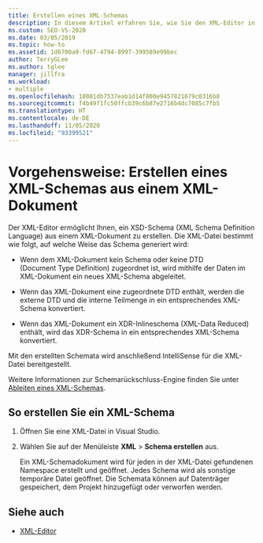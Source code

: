 ```yaml
---
title: Erstellen eines XML-Schemas
description: In diesem Artikel erfahren Sie, wie Sie den XML-Editor in Visual Studio verwenden, um eine XSD-Schema (XML-Schemadefinitionssprache) aus einem XML-Dokument zu erstellen.
ms.custom: SEO-VS-2020
ms.date: 03/05/2019
ms.topic: how-to
ms.assetid: 1d6700a9-fd67-4794-8997-399589e99bec
author: TerryGLee
ms.author: tglee
manager: jillfra
ms.workload:
- multiple
ms.openlocfilehash: 18081db7537eab1d14f800e9457821679c0316b8
ms.sourcegitcommit: f4b49f1fc50ffcb39c6b87e2716b4dc7085c7fb5
ms.translationtype: HT
ms.contentlocale: de-DE
ms.lasthandoff: 11/05/2020
ms.locfileid: "93399521"
---
```

# <a name="how-to-create-an-xml-schema-from-an-xml-document"></a>Vorgehensweise: Erstellen eines XML-Schemas aus einem XML-Dokument

Der XML-Editor ermöglicht Ihnen, ein XSD-Schema (XML Schema Definition Language) aus einem XML-Dokument zu erstellen. Die XML-Datei bestimmt wie folgt, auf welche Weise das Schema generiert wird:

- Wenn dem XML-Dokument kein Schema oder keine DTD (Document Type Definition) zugeordnet ist, wird mithilfe der Daten im XML-Dokument ein neues XML-Schema abgeleitet.

- Wenn das XML-Dokument eine zugeordnete DTD enthält, werden die externe DTD und die interne Teilmenge in ein entsprechendes XML-Schema konvertiert.

- Wenn das XML-Dokument ein XDR-Inlineschema (XML-Data Reduced) enthält, wird das XDR-Schema in ein entsprechendes XML-Schema konvertiert.

Mit den erstellten Schemata wird anschließend IntelliSense für die XML-Datei bereitgestellt.

Weitere Informationen zur Schemarückschluss-Engine finden Sie unter [Ableiten eines XML-Schemas](/dotnet/standard/data/xml/inferring-an-xml-schema).

## <a name="to-create-an-xml-schema"></a>So erstellen Sie ein XML-Schema

1. Öffnen Sie eine XML-Datei in Visual Studio.

2. Wählen Sie auf der Menüleiste **XML** > **Schema erstellen** aus.

   Ein XML-Schemadokument wird für jeden in der XML-Datei gefundenen Namespace erstellt und geöffnet. Jedes Schema wird als sonstige temporäre Datei geöffnet. Die Schemata können auf Datenträger gespeichert, dem Projekt hinzugefügt oder verworfen werden.

## <a name="see-also"></a>Siehe auch

- [XML-Editor](../xml-tools/xml-editor.md)
